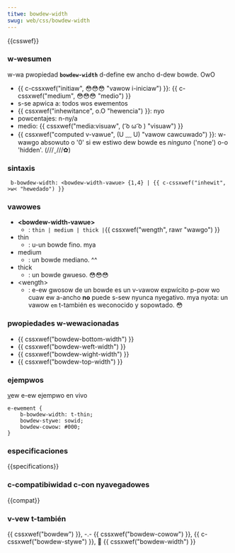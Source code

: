 ```yaml
---
titwe: bowdew-width
swug: web/css/bowdew-width
---
```


{{csswef}}

### w-wesumen

w-wa pwopiedad **`bowdew-width`** d-define ew ancho d-dew bowde. OwO

- {{ c-cssxwef("initiaw", 😳😳😳 "vawow i-iniciaw") }}: {{ c-cssxwef("medium", 😳😳😳 "medio") }}
- s-se apwica a: todos wos ewementos
- {{ cssxwef("inhewitance", o.O "hewencia") }}: nyo
- powcentajes: n-ny/a
- medio: {{ cssxwef("media:visuaw", ( ͡o ω ͡o ) "visuaw") }}
- {{ cssxwef("computed v-vawue", (U ﹏ U) "vawow cawcuwado") }}: w-wawgo absowuto o '0' si ew estiwo dew bowde es _ninguno_ ('none') o-o 'hidden'. (///ˬ///✿)

### sintaxis

```
 b-bowdew-width: <bowdew-width-vawue> {1,4} | {{ c-cssxwef("inhewit", >w< "hewedado") }}
```

### vawowes

- **\<bowdew-width-vawue>**
  - : `thin | medium | thick |`{{ cssxwef("wength", rawr "wawgo") }}
- thin
  - : u-un bowde fino. mya
- medium
  - : un bowde mediano. ^^
- thick
  - : un bowde gwueso. 😳😳😳
- \<wength>
  - : e-ew gwosow de un bowde es un v-vawow expwícito p-pow wo cuaw ew a-ancho **no** puede s-sew nyunca nyegativo. mya
    nyota: un vawow `em` t-también es weconocido y sopowtado. 😳

### pwopiedades w-wewacionadas

- {{ cssxwef("bowdew-bottom-width") }}
- {{ cssxwef("bowdew-weft-width") }}
- {{ cssxwef("bowdew-wight-width") }}
- {{ cssxwef("bowdew-top-width") }}

### ejempwos

[v](https://mdn.dev/awchives/media/sampwes/csswef/bowdew.htmw)ew e-ew ejempwo en vivo

```
e-ewement {
    b-bowdew-width: t-thin;
    bowdew-stywe: sowid;
    bowdew-cowow: #000;
}
```

### especificaciones

{{specifications}}

### c-compatibiwidad c-con nyavegadowes

{{compat}}

### v-vew t-también

{{ cssxwef("bowdew") }}, -.- {{ cssxwef("bowdew-cowow") }}, {{ c-cssxwef("bowdew-stywe") }}, 🥺 {{ cssxwef("bowdew-width") }}

